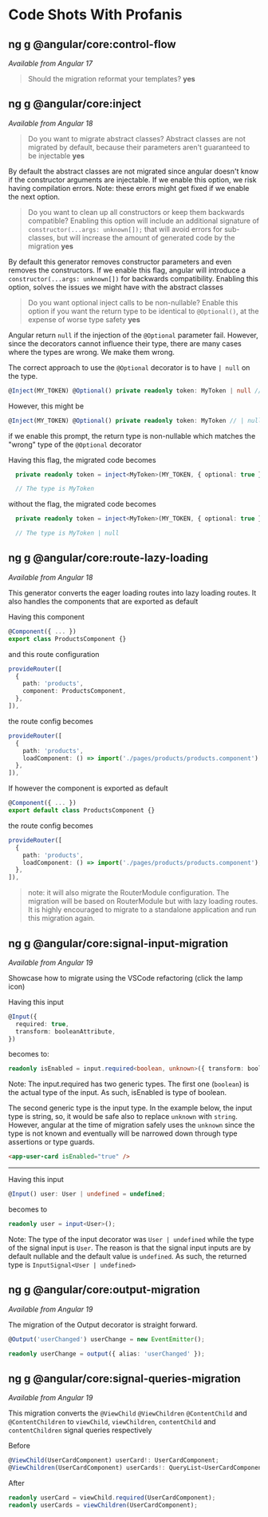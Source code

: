 # Code Shots With Profanis

## ng g @angular/core:control-flow

_Available from Angular 17_

> Should the migration reformat your templates? **yes**

## ng g @angular/core:inject

_Available from Angular 18_

> Do you want to migrate abstract classes? Abstract classes are not migrated by default, because their parameters aren't guaranteed to be injectable
> **yes**

By default the abstract classes are not migrated since angular doesn't know if the constructor arguments are injectable. If we enable this option, we risk having compilation errors.
Note: these errors might get fixed if we enable the next option.

> Do you want to clean up all constructors or keep them backwards compatible? Enabling this option will include an additional signature of `constructor(...args: unknown[]);` that will avoid errors for sub-classes, but will increase the amount of generated code by the migration
> **yes**

By default this generator removes constructor parameters and even removes the constructors. If we enable this flag, angular will introduce a `constructor(...args: unknown[])` for backwards compatibility. Enabling this option, solves the issues we might have with the abstract classes

> Do you want optional inject calls to be non-nullable? Enable this option if you want the return type to be identical to `@Optional()`, at the expense of worse type safety
> **yes**

Angular return `null` if the injection of the `@Optional` parameter fail. However, since the decorators cannot influence their type, there are many cases where the types are wrong. We make them wrong.

The correct approach to use the `@Optional` decorator is to have `| null` on the type.

```ts
@Inject(MY_TOKEN) @Optional() private readonly token: MyToken | null // Note the | null
```

However, this might be

```ts
@Inject(MY_TOKEN) @Optional() private readonly token: MyToken // | null is missing
```

if we enable this prompt, the return type is non-nullable which matches the "wrong" type of the `@Optional` decorator

Having this flag, the migrated code becomes

```ts
  private readonly token = inject<MyToken>(MY_TOKEN, { optional: true })!; // Note the exclamation mark

  // The type is MyToken
```

without the flag, the migrated code becomes

```ts
  private readonly token = inject<MyToken>(MY_TOKEN, { optional: true }); // The exclamation mark is missing

  // The type is MyToken | null
```

## ng g @angular/core:route-lazy-loading

_Available from Angular 18_

This generator converts the eager loading routes into lazy loading routes. It also handles the components that are exported as default

Having this component

```ts
@Component({ ... })
export class ProductsComponent {}
```

and this route configuration

```ts
provideRouter([
  {
    path: 'products',
    component: ProductsComponent,
  },
]),
```

the route config becomes

```ts
provideRouter([
  {
    path: 'products',
    loadComponent: () => import('./pages/products/products.component').then(m => m.ProductsComponent),
  },
]),
```

If however the component is exported as default

```ts
@Component({ ... })
export default class ProductsComponent {}
```

the route config becomes

```ts
provideRouter([
  {
    path: 'products',
    loadComponent: () => import('./pages/products/products.component'),
  },
]),
```

> note: it will also migrate the RouterModule configuration. The migration will be based on RouterModule but with lazy loading routes. It is highly encouraged to migrate to a standalone application and run this migration again.

## ng g @angular/core:signal-input-migration

_Available from Angular 19_

Showcase how to migrate using the VSCode refactoring (click the lamp icon)

Having this input

```ts
@Input({
  required: true,
  transform: booleanAttribute,
})
```

becomes to:

```ts
readonly isEnabled = input.required<boolean, unknown>({ transform: booleanAttribute });
```

Note: The input.required has two generic types. The first one (`boolean`) is the actual type of the input. As such, isEnabled is type of boolean.

The second generic type is the input type. In the example below, the input type is string, so, it would be safe also to replace `unknown` with `string`. However, angular at the time of migration safely uses the `unknown` since the type is not known and eventually will be narrowed down through type assertions or type guards.

```html
<app-user-card isEnabled="true" />
```

---

Having this input

```ts
@Input() user: User | undefined = undefined;
```

becomes to

```ts
readonly user = input<User>();
```

Note: The type of the input decorator was `User | undefined` while the type of the signal input is `User`. The reason is that the signal input inputs are by default nullable and the default value is `undefined`. As such, the returned type is `InputSignal<User | undefined>`

## ng g @angular/core:output-migration

_Available from Angular 19_

The migration of the Output decorator is straight forward.

```ts
@Output('userChanged') userChange = new EventEmitter();
```

```ts
readonly userChange = output({ alias: 'userChanged' });
```

## ng g @angular/core:signal-queries-migration

_Available from Angular 19_

This migration converts the `@ViewChild` `@ViewChildren` `@ContentChild` and `@ContentChildren` to `viewChild`, `viewChildren`, `contentChild` and `contentChildren` signal queries respectively

Before

```ts
@ViewChild(UserCardComponent) userCard!: UserCardComponent;
@ViewChildren(UserCardComponent) userCards!: QueryList<UserCardComponent>;
```

After

```ts
readonly userCard = viewChild.required(UserCardComponent);
readonly userCards = viewChildren(UserCardComponent);
```

